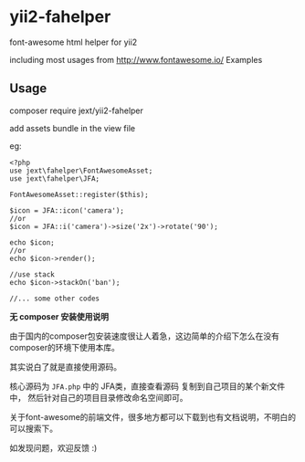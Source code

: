 # yii2-fahelper
font-awesome html helper for yii2

including most usages from http://www.fontawesome.io/   Examples

## Usage

composer require jext/yii2-fahelper

add assets bundle in the view file

eg:
```
<?php
use jext\fahelper\FontAwesomeAsset;
use jext\fahelper\JFA;

FontAwesomeAsset::register($this);

$icon = JFA::icon('camera');
//or
$icon = JFA::i('camera')->size('2x')->rotate('90');

echo $icon;
//or
echo $icon->render();

//use stack
echo $icon->stackOn('ban');

//... some other codes

```

**无 composer 安装使用说明**

由于国内的composer包安装速度很让人着急，这边简单的介绍下怎么在没有composer的环境下使用本库。

其实说白了就是直接使用源码。

核心源码为 `JFA.php` 中的 JFA类，直接查看源码 复制到自己项目的某个新文件中， 然后针对自己的项目目录修改命名空间即可。

关于font-awesome的前端文件，很多地方都可以下载到也有文档说明，不明白的可以搜索下。

如发现问题，欢迎反馈 :)
